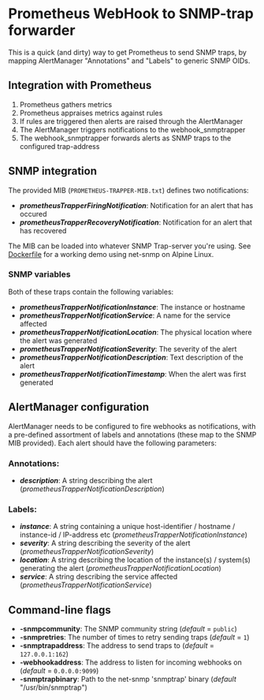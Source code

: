 Prometheus WebHook to SNMP-trap forwarder
=========================================

This is a quick (and dirty) way to get Prometheus to send SNMP traps, by mapping AlertManager "Annotations" and "Labels" to generic SNMP OIDs.

Integration with Prometheus
---------------------------
1. Prometheus gathers metrics
2. Prometheus appraises metrics against rules
3. If rules are triggered then alerts are raised through the AlertManager
4. The AlertManager triggers notifications to the webhook_snmptrapper
5. The webhook_snmptrapper forwards alerts as SNMP traps to the configured trap-address

SNMP integration
----------------
The provided MIB (`PROMETHEUS-TRAPPER-MIB.txt`) defines two notifications:
- ***prometheusTrapperFiringNotification***: Notification for an alert that has occured
- ***prometheusTrapperRecoveryNotification***: Notification for an alert that has recovered

The MIB can be loaded into whatever SNMP Trap-server you're using. See [Dockerfile](trapdebug/net-snmp/Dockerfile) for a working demo using net-snmp on Alpine Linux.

### SNMP variables
Both of these traps contain the following variables:
- ***prometheusTrapperNotificationInstance***: The instance or hostname
- ***prometheusTrapperNotificationService***: A name for the service affected
- ***prometheusTrapperNotificationLocation***: The physical location where the alert was generated
- ***prometheusTrapperNotificationSeverity***: The severity of the alert
- ***prometheusTrapperNotificationDescription***: Text description of the alert
- ***prometheusTrapperNotificationTimestamp***: When the alert was first generated

AlertManager configuration
--------------------------
AlertManager needs to be configured to fire webhooks as notifications, with a pre-defined assortment of labels and annotations (these map to the SNMP MIB provided). Each alert should have the following parameters:

### Annotations:
- ***description***: A string describing the alert (_prometheusTrapperNotificationDescription_)

### Labels:
- ***instance***: A string containing a unique host-identifier / hostname / instance-id / IP-address etc (_prometheusTrapperNotificationInstance_)
- ***severity***: A string describing the severity of the alert (_prometheusTrapperNotificationSeverity_)
- ***location***: A string describing the location of the instance(s) / system(s) generating the alert (_prometheusTrapperNotificationLocation_)
- ***service***: A string describing the service affected (_prometheusTrapperNotificationService_)

Command-line flags
------------------
- **-snmpcommunity**: The SNMP community string (_default_ = `public`)
- **-snmpretries**: The number of times to retry sending traps (_default_ = `1`)
- **-snmptrapaddress**: The address to send traps to (_default_ = `127.0.0.1:162`)
- **-webhookaddress**: The address to listen for incoming webhooks on (_default_ = `0.0.0.0:9099`)
- **-snmptrapbinary**: Path to the net-snmp 'snmptrap' binary (_default_ "/usr/bin/snmptrap")
